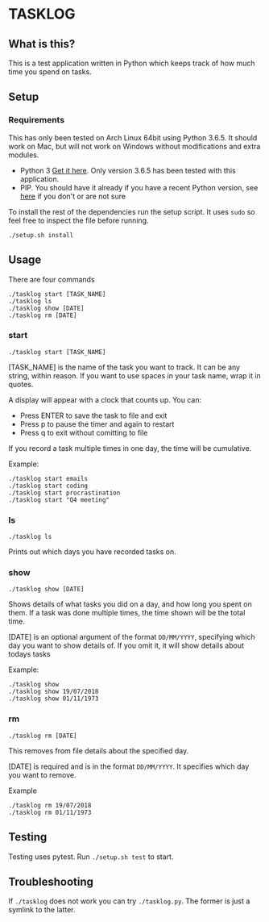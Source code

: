 # TASKLOG

## What is this?

This is a test application written in Python which keeps track of how much time you spend on tasks.

## Setup

### Requirements

This has only been tested on Arch Linux 64bit using Python 3.6.5. It should work on Mac, but will not work on Windows without modifications and extra modules.

* Python 3 [Get it here](https://www.python.org/getit/). Only version 3.6.5 has been tested with this application.
* PIP. You should have it already if you have a recent Python version, see [here](https://pip.pypa.io/en/stable/installing/) if you don't or are not sure

To install the rest of the dependencies run the setup script. It uses `sudo` so feel free to inspect the file before running.

`./setup.sh install`

## Usage

There are four commands

`./tasklog start [TASK_NAME]`\
`./tasklog ls`\
`./tasklog show [DATE]`\
`./tasklog rm [DATE]`

### start

`./tasklog start [TASK_NAME]`

[TASK_NAME] is the name of the task you want to track. It can be any string, within reason. If you want to use spaces in your task name, wrap it in quotes.

A display will appear with a clock that counts up. You can:

* Press ENTER to save the task to file and exit
* Press p to pause the timer and again to restart
* Press q to exit without comitting to file

If you record a task multiple times in one day, the time will be cumulative.

Example:

`./tasklog start emails`\
`./tasklog start coding`\
`./tasklog start procrastination`\
`./tasklog start "Q4 meeting"`

### ls

`./tasklog ls`

Prints out which days you have recorded tasks on.

### show

`./tasklog show [DATE]`

Shows details of what tasks you did on a day, and how long you spent on them. If a task was done multiple times, the time shown will be the total time.

[DATE] is an optional argument of the format `DD/MM/YYYY`, specifying which day you want to show details of. If you omit it, it will show details about todays tasks

Example:

`./tasklog show`\
`./tasklog show 19/07/2018`\
`./tasklog show 01/11/1973`

### rm

`./tasklog rm [DATE]`

This removes from file details about the specified day.

[DATE] is required and is in the format `DD/MM/YYYY`. It specifies which day you want to remove.

Example

`./tasklog rm 19/07/2018`\
`./tasklog rm 01/11/1973`

## Testing

Testing uses pytest. Run `./setup.sh test` to start.

## Troubleshooting

If `./tasklog` does not work you can try `./tasklog.py`. The former is just a symlink to the latter.
